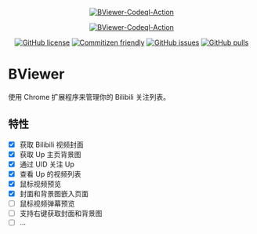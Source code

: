 <p align="center">
<a href="https://github.com/Lmmmmmm-bb/BViewer"><img alt="BViewer-Codeql-Action" src="https://socialify.git.ci/Lmmmmmm-bb/BViewer/image?description=1&theme=Light"></a>
</p>

<p align="center">
<a href="https://github.com/Lmmmmmm-bb/BViewer/actions/workflows/codeql-analysis.yml"><img alt="BViewer-Codeql-Action" src="https://github.com/Lmmmmmm-bb/BViewer/actions/workflows/codeql-analysis.yml/badge.svg"></a>
</p>

<p align="center">
<a href="https://github.com/Lmmmmmm-bb/BViewer/blob/main/LICENSE"><img alt="GitHub license" src="https://img.shields.io/github/license/Lmmmmmm-bb/BViewer"></a>
<a href="http://commitizen.github.io/cz-cli/"><img alt="Commitizen friendly" src="https://img.shields.io/badge/commitizen-friendly-brightgreen.svg"></a>
<a href="https://github.com/Lmmmmmm-bb/BViewer/issues"><img alt="GitHub issues" src="https://img.shields.io/github/issues/Lmmmmmm-bb/BViewer"></a>
<a href="https://github.com/Lmmmmmm-bb/BViewer/pulls"><img alt="GitHub pulls" src="https://img.shields.io/badge/PR-Welcome-%2345A2FF"></a>
</p>

# BViewer

使用 Chrome 扩展程序来管理你的 Bilibili 关注列表。

## 特性

- [x] 获取 Bilibili 视频封面
- [x] 获取 Up 主页背景图
- [x] 通过 UID 关注 Up
- [x] 查看 Up 的视频列表
- [x] 鼠标视频预览
- [x] 封面和背景图嵌入页面
- [ ] 鼠标视频弹幕预览
- [ ] 支持右键获取封面和背景图
- [ ] ...
